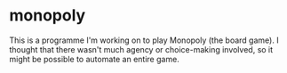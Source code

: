 # monopoly
This is a programme I'm working on to play Monopoly (the board game). I thought that there wasn't much agency or choice-making involved, so it might be possible to automate an entire game.
